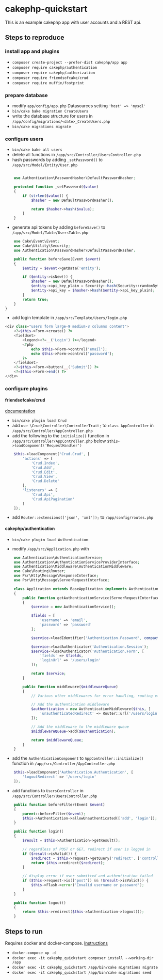 # cakephp-quickstart

This is an example cakephp app with user accounts and a REST api.

## Steps to reproduce

### install app and plugins

- `composer create-project --prefer-dist cakephp/app app`
- `composer require cakephp/authentication`
- `composer require cakephp/authorization`
- `composer require friendsofcake/crud`
- `composer require muffin/footprint`

### prepare database

- modify `app/config/app.php` Datasources setting `'host' => 'mysql'`
- `bin/cake bake migration CreateUsers`
- write the database structure for users in `/app/config/migrations/<date>_CreateUsers.php`
- `bin/cake migrations migrate`

### configure users

- `bin/cake bake all users`
- delete all functions in `/app/src/Controller/UsersController.php`
- hash passwords by adding `_setPassword()` to `/app/src/Model/Entity/User.php`

```php

    use Authentication\PasswordHasher\DefaultPasswordHasher;

    protected function _setPassword($value)
    {
        if (strlen($value)) {
            $hasher = new DefaultPasswordHasher();

            return $hasher->hash($value);
        }
    }
```

- generate api tokens by adding `beforeSave()` to `/app/src/Model/Table/UsersTable.php`

```php
    use Cake\Event\Event;
    use Cake\Utility\Security;
    use Authentication\PasswordHasher\DefaultPasswordHasher;

    public function beforeSave(Event $event)
    {
        $entity = $event->getData('entity');

        if ($entity->isNew()) {
            $hasher = new DefaultPasswordHasher();
            $entity->api_key_plain = Security::hash(Security::randomBytes(32), 'sha256', false);
            $entity->api_key = $hasher->hash($entity->api_key_plain);
        }
        return true;
    }
}
```

- add login template in `/app/src/Template/Users/login.php`

```php
<div class="users form large-9 medium-8 columns content">
    <?=$this->Form->create() ?>
    <fieldset>
        <legend><?=__('Login') ?></legend>
        <?php
            echo $this->Form->control('email');
            echo $this->Form->control('password');
        ?>
    </fieldset>
    <?=$this->Form->button(__('Submit')) ?>
    <?=$this->Form->end() ?>
</div>
```

### configure plugins

#### friendsofcake/crud

[documentation](https://crud.readthedocs.io/en/latest/contents.html)

- `bin/cake plugin load Crud`
- add `use \Crud\Controller\ControllerTrait;` to `class AppController` in `/app/src/Controller/AppController.php`
- add the following to the `initialize()` function in `/app/src/Controller/AppController.php` below `$this->loadComponent('RequestHandler')`

```php
    $this->loadComponent('Crud.Crud', [
        'actions' => [
            'Crud.Index',
            'Crud.Add',
            'Crud.Edit',
            'Crud.View',
            'Crud.Delete'
        ],
        'listeners' => [
            'Crud.Api',
            'Crud.ApiPagination'
        ]
    ]);
```

- add `Router::extensions(['json', 'xml']);` to `/app/config/routes.php`

#### cakephp/authentication

- `bin/cake plugin load Authentication`

- modify `/app/src/Application.php` with

```php
    use Authentication\AuthenticationService;
    use Authentication\AuthenticationServiceProviderInterface;
    use Authentication\Middleware\AuthenticationMiddleware;
    use Cake\Routing\Router;
    use Psr\Http\Message\ResponseInterface;
    use Psr\Http\Message\ServerRequestInterface;

    class Application extends BaseApplication implements AuthenticationServiceProviderInterface
    {
        public function getAuthenticationService(ServerRequestInterface $request, ResponseInterface $response)
        {
            $service = new AuthenticationService();

            $fields = [
                'username' => 'email',
                'password' => 'password'
            ];

            $service->loadIdentifier('Authentication.Password', compact('fields'));

            $service->loadAuthenticator('Authentication.Session');
            $service->loadAuthenticator('Authentication.Form', [
                'fields' => $fields,
                'loginUrl' => '/users/login'
            ]);

            return $service;
        }

        public function middleware($middlewareQueue)
        {
            // Various other middlewares for error handling, routing etc. added here.

            // Add the authentication middleware
            $authentication = new AuthenticationMiddleware($this, [
                'unauthenticatedRedirect' => Router::url('/users/login')
            ]);

            // Add the middleware to the middleware queue
            $middlewareQueue->add($authentication);

            return $middlewareQueue;
        }
    }
```

- add the `AuthenticationComponent` to `AppController::initialize()` function in `/app/src/Controller/AppController.php`

```php
    $this->loadComponent('Authentication.Authentication', [
        'logoutRedirect' => '/users/login'
    ]);
```

- add functions to `UsersController` in `/app/src/Controller/UsersController.php`

```php
    public function beforeFilter(Event $event)
    {
        parent::beforeFilter($event);
        $this->Authentication->allowUnauthenticated(['add', 'login']);
    }

    public function login()
    {
        $result = $this->Authentication->getResult();

        // regardless of POST or GET, redirect if user is logged in
        if ($result->isValid()) {
            $redirect = $this->request->getQuery('redirect', ['controller' => 'Pages', 'action' => 'display', 'home']);
            return $this->redirect($redirect);
        }

        // display error if user submitted and authentication failed
        if ($this->request->is(['post']) && !$result->isValid()) {
            $this->Flash->error('Invalid username or password');
        }
    }

    public function logout()
    {
        return $this->redirect($this->Authentication->logout());
    }
```

## Steps to run

Requires docker and docker-compose. [Instructions](https://docs.docker.com/install/)

- `docker-compose up -d`
- `docker exec -it cakephp_quickstart composer install --working-dir /app`
- `docker exec -it cakephp_quickstart /app/bin/cake migrations migrate`
- `docker exec -it cakephp_quickstart /app/bin/cake migrations seed`